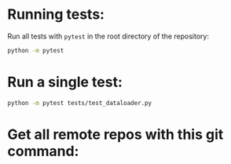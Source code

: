 # Running tests:
Run all tests with `pytest` in the root directory of the repository:
``` bash
python -m pytest
```

# Run a single test:
``` bash
python -m pytest tests/test_dataloader.py
```

# Get all remote repos with this git command:
``` bash
